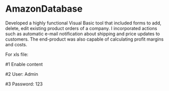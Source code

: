 # AmazonDatabase

Developed a highly functional Visual Basic tool that included forms to add, delete, edit existing product orders of a company. I incorporated actions such as automatic e-mail notification about shipping and price updates to customers. The end-product was also capable of calculating profit margins and costs.


For xls file:

#1 Enable content

#2 User: Admin

#3 Password: 123
